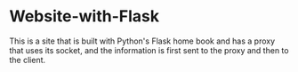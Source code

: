 # Website-with-Flask
This is a site that is built with Python's Flask home book and has a proxy that uses its socket, and the information is first sent to the proxy and then to the client.

